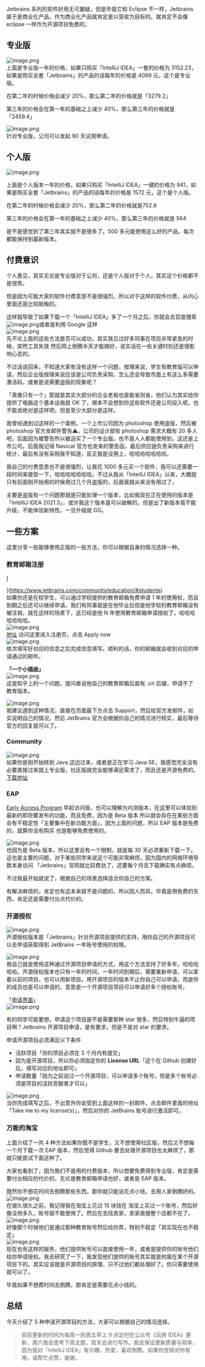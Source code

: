
 Jetbrains 系列的软件好用无可置疑，但是毕竟它和 Eclipse 不一样，Jetbrains 属于是商业化产品，作为商业化产品就肯定是以营收为目标的。就肯定不会像 eclipse 一样作为开源项目免费的。

## 专业版

![image.png](./images/no-crack-idea/b4866755394ee125bc03c81284b6aba4.png)<br />上面是专业版一年的价格，如果只购买「IntelliJ IDEA」一套的价格为 3152.23，如果是购买全套「Jetbrains」的产品的话每年的价格是 4099 元，这个是专业版。

在第二年的时候价格会减少 20%，那么第二年的价格就是「3279.2」

第三年的价格会在第一年的基础之上减少 40%，那么第三年的价格就是 「2459.4」

![image.png](./images/no-crack-idea/9c61e38a1b5c0b1b9c95cf3189d8b0a3.png)<br />针对专业版，公司可以发起 90 天试用申请。

## 个人版
![image.png](./images/no-crack-idea/75e1c8b8aaac353a6e12cd1a82c2e6d5.png)

上面是个人版本一年的价格，如果只购买「IntelliJ IDEA」一键的价格为 941，如果是购买全套「Jetbrains」的产品的话每年的价格是 1572 元，这个是个人版。

在第二年的时候价格会减少 20%，那么第二年的价格就是752.8

第三年的价格会在第一年的基础之上减少 40%，那么第三年的价格就是 564

是不是感觉到了第三年其实就不是很多了。500 多元能使用这么好的产品，每次都能保持到最新版本。

## 付费意识
个人愚见，其实无论是专业版对于公司，还是个人版对于个人，其实这个价格都不是很贵。

但是因为可能大家的软件付费意思不是很强烈，所以对于这样的软件付费，从内心里面还是比较抵触的。

这样就导致了如果下载一个「IntelliJ IDEA」多了一个月之后，你就会去百度搜索<br />![image.png](./images/no-crack-idea/7b37c467fabb75ef8570b37679c83126.png)或者是利用 Google 这样<br />![image.png](./images/no-crack-idea/d3b229b780633919a3b64129d108b244.png)<br />先不论上面的这些方法是否可以成功，其实我见过好多同事在项目非常紧急的时候，突然工具失效 然后网上倒腾半天才能搞好，说实话在一些关键时刻还是很影响心态的。

不过话说回来，不知道大家有没有这样一个问题，按理来说，学生有教育版可以申请，然后企业版按理来说应该是公司负责采购，怎么还会导致市面上有这么多需要激活码，或者是说需要盗版的现象呢？

「真像只有一个」那就是其实大部分的企业老板也是能省则省，他们认为其实给你提供了电脑这个基本设施就 OK 了，根本不会想到你这些软件还是公司投入呢。也不能说绝对是这样吧，但是至少大部分是这样。

我曾经遇到过这样的一个案例，一个上市公司因为 photoshop 使用盗版，然后被 photoshop 官方发邮件警告⚠️，公司的设计部有 photoshop 需求大概有 20 多人吧，后面因为被警告所以被迫买了一个专业版。也不是人人都能使用到，这还是上市公司。后面我记得 Navicat 官方也发来的警告函，最后供应链负责采购来进行统计，最后有没有采购我不知道，反正我是没用上，哈哈哈哈哈哈哈。

我自己的付费意思也不是很强烈，让我花 1000 多元买一个软件，我可以还需要一段时间来接受一下，哈哈哈哈哈哈哈。不过从我从「InteillJ IDEA」以来，大概就只有前面刚开始用的时候用过几个月盗版的，后面我就从来没有用过了。

主要是盗版有一个问题那就是只能处理一个版本，比如我现在正在使用的版本是 「IntelliJ IDEA 2021.3」，或许我这个版本是可以破解的，但是出了新版本我不能升级，不能体验新特性。一旦升级就 GG。

## 一些方案
这里分享一些能够使用正版的一些方法，你可以根据自身的情况选择一种。

### 教育邮箱注册
[

](https://www.jetbrains.com/community/education/#students)<br />如果你还是在校学生，可以通过学校提供的教育邮箱免费申请 1 年的使用权，而且到期之后还可以继续申请。我们有同事就是在他毕业后但是他学校的教育邮箱没有被注销，就在这样的场景下，这已经是他 N 年使用教育邮箱申请授权了，哈哈哈哈哈哈哈。<br />![image.png](./images/no-crack-idea/8f9d72dbc924c4622941d435b734cc4f.png)<br />[地址](https://www.jetbrains.com/community/education/#students) 访问这里进入注册页，点击 Apply now<br />![image.png](./images/no-crack-idea/c8350bb37e33c9aba0de0e9039f92a6d.png)<br />依次填写好对应的信息之后完成信息填写。顺利的话，你的邮箱就会收到对应的申请通过的邮件。

**「一个小插曲」**<br />![image.png](./images/no-crack-idea/5ba9e88c504f3682ce29bb8c45b541ec.png)<br />这是知乎上的一个问题，提问者说他自己的教育邮箱后面有 .cn 后缀，申请不了教育版本。

![image.png](./images/no-crack-idea/c0ecbc6dfd63f147210385f30e093444.png)<br />我建议遇到这种情况，直接在页面最下方点击 Support，然后给官方发邮件，如实说明自己的情况，然后 JetBrains 官方会根据你自己的情况进行核实，最后等待官方的回复就可以了。

### Community
![image.png](./images/no-crack-idea/8798dae4d24cb5b81725f7c291fa3431.png)<br />如果你是刚开始转到 Java 这边过来，或者是正在学习 Java SE，我感觉完全没有必要直接过来就上专业版，社区版就完全能够满足需求了，而且还是开源免费的。[下载地址](https://www.jetbrains.com/idea/download/#section=mac)

### EAP
[Early Access Program](https://www.jetbrains.com/idea/nextversion/#section=mac) 早起访问版，也可以理解为内测版本，在这里可以体验到最新的即将要发布的功能，而且免费，因为是 Beta 版本 所以就会存在在某些方面会有不稳定性「主要集中在新功能方面」，因为上面的问题，所以 EAP 版本是免费的，就算你没有购买 也是能够免费使用的。

![image.png](./images/no-crack-idea/de64f052b4acd700e133c8d39d0f3096.png)<br />也因为是 Beta 版本，所以这里会有一个限制，就是每 30 天必须重新下载一下。这也是主要的问题，对于某些同学来说这个可能非常麻烦，因为国内的网络环境导致本身访问 「Jetbrains」官网就比较费劲了，还要每个月去下载确实有点麻烦。

不过我最开始就说了，根据自己的场景选择适合你自己的方案。

有解决麻烦的，肯定也有这本来就不是问题的，所以因人而异。毕竟是用免费的东西，肯定还是需要付出点代价的。

### 开源授权
![image.png](./images/no-crack-idea/9f30984ec8b0122cbe6dcc6a284cc422.png)<br />开源授权版本是「Jetbrains」针对开源项目提供的支持，用你自己的开源项目可以去申请获取得到 JetBrains 一年账号使用的权限。

![image.png](./images/no-crack-idea/622b0bc082dc52e2f30b951cd8472628.png)<br />我自己就是使用这种通过开源项目申请的方式，用这个方法坚持了好多年，哈哈哈哈哈。开源授权版本也只有一年的时间，一年时间到期后，需要重新申请，可以拿着以前的项目，也可以用新项目。用开源项目的版本不止你自己可以申请，而是你的成员也是可以申请的，意思是一个开源项目项目可以申请好多个授权账号。

「[申请界面](https://www.jetbrains.com/shop/eform/opensource)」<br />![image.png](./images/no-crack-idea/1d232b18fa10972c952ea095c9105f99.png)

有的同学可能要想，申请这个项目是不是需要那种 star  很多，然后特别牛逼的项目啊？Jetbrains 开源项目申请，是有要求，但是不是对 star  的要求。

申请开源项目必须满足以下条件

- 活跃项目「你的项目必须在 3 个月内有提交」
- 因为是开源项目，所以你必须指定你的 **License URL**「这个在 Github 创建好后，填写对应的地址即可」
- 申请数量「因为之前说过一个开源项目，可以申请多个账号，但是多个账号必须是项目的活跃贡献者才可以」

![image.png](./images/no-crack-idea/059f9e82285fc62e565a973b53df0724.png)<br />当你完成填写之后，不出意外你会受到上面这样的一封邮件。点击邮件里面的地址「Take me to my license(s)」，然后对你的 JetBrains 账号进行激活即可。

### 万能的淘宝
上面介绍了一共 4 种方法如果你既不是学生，又不想使用社区版，然后又不想每一个月下载一次 EAP 版本，然后觉得 Github 要去处理开源项目也太麻烦了，那就只能尝试下面这种了。

大家也看到了，因为我们不是用的付费版本，所以想要免费得到专业版，肯定是需要付出相应的代价的，无论是教育邮箱申请也好，或者是 EAP 版本。

既然你不想花时间去倒腾那些东西，那你就只能说花点小钱，去用人家倒腾好的。<br />![image.png](./images/no-crack-idea/44cb58f92b38a442449f0d113036ad75.png)<br />在很久很久之前，我记得我在淘宝上花过 15 块钱在 淘宝上买过一个账号，然后好像没用多久，账号就不能使用了。然后在去找卖家，卖家直接整个店都不在了。<br />![image.png](./images/no-crack-idea/cb6d218ac5a94a26405bbdc375bac754.png)<br />好像那个时候他们是通过那种教育账号然后给你弄，特别不稳定「其实现在也不稳定」<br />![image.png](./images/no-crack-idea/b9c2e8fc9c9a3bd5ec5f933c8d0f27cb.png)<br />现在也有这样的服务，他们提供账号可以直接使用一年，或者是提供你的账号他们给你申请授权。我去研究了一下，我发现他们提供的账号其实就是附属在某个开源项目下的。其实应该就是开源项目的原理，只不过他们都处理好了。你只需要使用就可以了。

毕竟如果不想费时间去倒腾，那肯定是需要花点小钱的。

## 总结
今天介绍了 5 种申请开源项目的方法，大家可以根据自己的情况选择。

> 目前更新的时间为每周一到周五早上 9 点定时在公众号《玩转 IDEA》更新，周六我会思考下周主题，周天会进行写作。我会保证更新质量与频率，因为我对「IntelliJ IDEA」有兴趣，热爱，喜欢倒腾，如果你觉得对你有用，请帮忙点赞，谢谢。